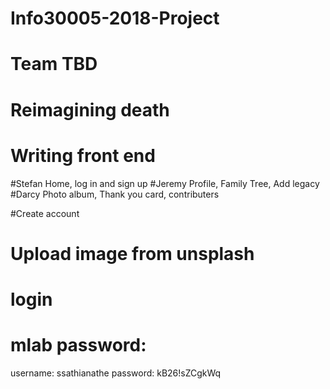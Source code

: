 # Info30005-2018-Project
# Team TBD
# Reimagining death
# Writing front end
#Stefan Home, log in and sign up
#Jeremy Profile, Family Tree, Add legacy
#Darcy Photo album, Thank you card, contributers

#Create account
# Upload image from unsplash
# login

# mlab password:
username: ssathianathe
password: kB26!sZCgkWq